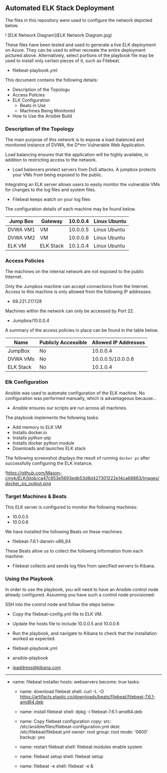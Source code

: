 ## Automated ELK Stack Deployment

The files in this repository were used to configure the network depicted below.

! [ELK Network Diagram](ELK Network Diagram.jpg)

These files have been tested and used to generate a live ELK deployment on Azure. They can be used to either recreate the entire deployment pictured above. Alternatively, select portions of the playbook file may be used to install only certain pieces of it, such as Filebeat.

  - filebeat-playbook.yml

This document contains the following details:
- Description of the Topologu
- Access Policies
- ELK Configuration
  - Beats in Use
  - Machines Being Monitored
- How to Use the Ansible Build


### Description of the Topology

The main purpose of this network is to expose a load-balanced and monitored instance of DVWA, the D*mn Vulnerable Web Application.

Load balancing ensures that the application will be highly available, in addition to restricting access to the network.
- Load balancers protect servers from DoS attacks. A jumpbox protects your VMs from being exposed to the public.

Integrating an ELK server allows users to easily monitor the vulnerable VMs for changes to the log files and system files.
- Filebeat keeps watch on your log files


The configuration details of each machine may be found below.


| Jump Box | Gateway   | 10.0.0.4 | Linux Ubuntu |
|----------|-----------|----------|--------------|
| DVWA VM1 | VM        | 10.0.0.5 | Linux Ubuntu |
| DVWA VM2 | VM        | 10.0.0.6 | Linux Ubuntu |
| ELK VM   | ELK Stack | 10.1.0.4 | Linux Ubuntu |

### Access Policies

The machines on the internal network are not exposed to the public Internet. 

Only the Jumpbox machine can accept connections from the Internet. Access to this machine is only allowed from the following IP addresses:
- 69.221.217.128

Machines within the network can only be accessed by Port 22.
- Jumpbox/10.0.0.4

A summary of the access policies in place can be found in the table below.

| Name      | Publicly Accessible | Allowed IP Addresses |
|-----------|---------------------|----------------------|
| JumpBox   | No                  | 10.0.0.4             |
| DVWA VMs  | No                  | 10.0.0.5/10.0.0.6    |
| ELK Stack | No                  | 10.1.0.4             |

### Elk Configuration

Ansible was used to automate configuration of the ELK machine. No configuration was performed manually, which is advantageous because...
- Ansible ensures our scripts are run across all machines.

The playbook implements the following tasks:
- Add memory to ELK VM
- Installs docker.io
- Installs python-pip
- Installs docker python module
- Downloads and launches ELK stack

The following screenshot displays the result of running `docker ps` after successfully configuring the ELK instance.

!https://github.com/Mason-cmyk/ELK/blob/ca47c853e5693edb53d8d427301222e14ca68863/Images/docker_ps_output.png

### Target Machines & Beats
This ELK server is configured to monitor the following machines:
- 10.0.0.5
- 10.0.0.6

We have installed the following Beats on these machines:
- filebeat-7.6.1-darwin-x86_64

These Beats allow us to collect the following information from each machine:
- Filebeat collects and sends log files from specified servers to Kibana.

### Using the Playbook
In order to use the playbook, you will need to have an Ansible control node already configured. Assuming you have such a control node provisioned: 

SSH into the control node and follow the steps below:
- Copy the filebeat-config.yml file to ELK VM.
- Update the hosts file to include 10.0.0.5 and 10.0.0.6
- Run the playbook, and navigate to Kibana to check that the installation worked as expected.


- filebeat-playbook.yml
- ansible-playbook
- ipaddress@kibana.com

---
  - name: filebeat installer
    hosts: webservers
    become: true
    tasks:
    
    - name: download filebeat
      shell: curl -L -O  https://artifacts.elastic.co/downloads/beats/filebeat/filebeat-7.6.1-amd64.deb
            
    - name: install filebeat
      shell: dpkg -i filebeat-7.6.1-amd64.deb 

    - name: Copy filebeat configuration
      copy:
       src: /etc/ansible/files/filebeat-configuration.yml
       dest: /etc/filebeat/filebeat.yml
       owner: root
       group: root
       mode: '0600'
       backup: yes

    - name: restart filebeat
      shell: filebeat modules enable system
   
    - name: filebeat setup
      shell: filebeat setup
  
    - name: filebeat -e
      shell: filebeat -e &
      ```
